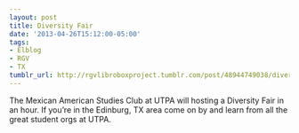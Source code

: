 ```yaml
---
layout: post
title: Diversity Fair
date: '2013-04-26T15:12:00-05:00'
tags:
- Elblog
- RGV
- TX
tumblr_url: http://rgvlibroboxproject.tumblr.com/post/48944749038/diversity-fair
---
```

The Mexican American Studies Club at UTPA will hosting a Diversity
Fair  in an hour. If you’re in the Edinburg, TX area come on by and learn
from all the great student orgs at UTPA.
